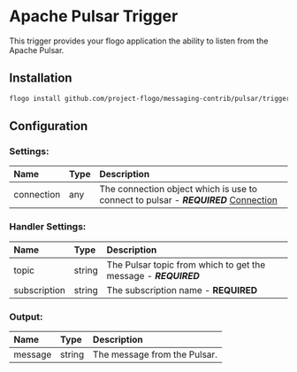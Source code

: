 
# Apache Pulsar Trigger
This trigger provides your flogo application the ability to listen from the Apache Pulsar.

## Installation

```bash
flogo install github.com/project-flogo/messaging-contrib/pulsar/trigger/subscriber
```

## Configuration

### Settings:
| Name      | Type   | Description
|:---       | :---   | :---       
| connection| any    | The connection object which is use to connect to pulsar - ***REQUIRED*** [Connection](../connection/README.md)

### Handler Settings:
| Name         | Type   | Description
|:---          | :---   | :---          
| topic        | string | The Pulsar topic from which to get the message - ***REQUIRED***
| subscription | string | The subscription name - **REQUIRED**

### Output:
| Name        | Type   | Description
|:---         | :---   | :---        
| message     | string | The message from the Pulsar.

